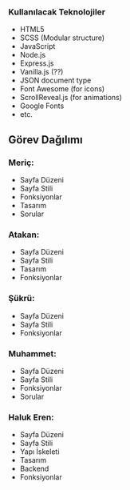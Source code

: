 ### Kullanılacak Teknolojiler

- HTML5
- SCSS (Modular structure)
- JavaScript
- Node.js
- Express.js
- Vanilla.js (??)
- JSON document type
- Font Awesome (for icons)
- ScrollReveal.js (for animations)
- Google Fonts
- etc.

## Görev Dağılımı

### Meriç:

- Sayfa Düzeni
- Sayfa Stili
- Fonksiyonlar
- Tasarım
- Sorular

### Atakan:

- Sayfa Düzeni
- Sayfa Stili
- Tasarım
- Fonksiyonlar

### Şükrü:

- Sayfa Düzeni
- Sayfa Stili
- Fonksiyonlar

### Muhammet:

- Sayfa Düzeni
- Sayfa Stili
- Fonksiyonlar
- Sorular

### Haluk Eren:

- Sayfa Düzeni
- Sayfa Stili
- Yapı İskeleti
- Tasarım
- Backend
- Fonksiyonlar
